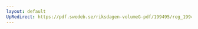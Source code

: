 ```yaml
---
layout: default
UpRedirect: https://pdf.swedeb.se/riksdagen-volumeG-pdf/199495/reg_199495_SkU.pdf
---
```

